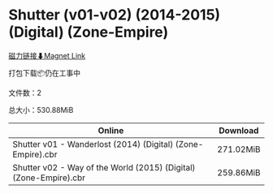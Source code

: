 # Shutter (v01-v02) (2014-2015) (Digital) (Zone-Empire)

[磁力链接⬇Magnet Link](magnet:?xt=urn:btih:34057d6a5edc1223ae41968857ed766916f96191&dn=Shutter%20%28v01-v02%29%20%282014-2015%29%20%28Digital%29%20%28Zone-Empire%29)

打包下载📦仍在工事中

文件数：2

总大小：530.88MiB

Online | Download
--- | ---
Shutter v01 - Wanderlost (2014) (Digital) (Zone-Empire).cbr | 271.02MiB
Shutter v02 - Way of the World (2015) (Digital) (Zone-Empire).cbr | 259.86MiB